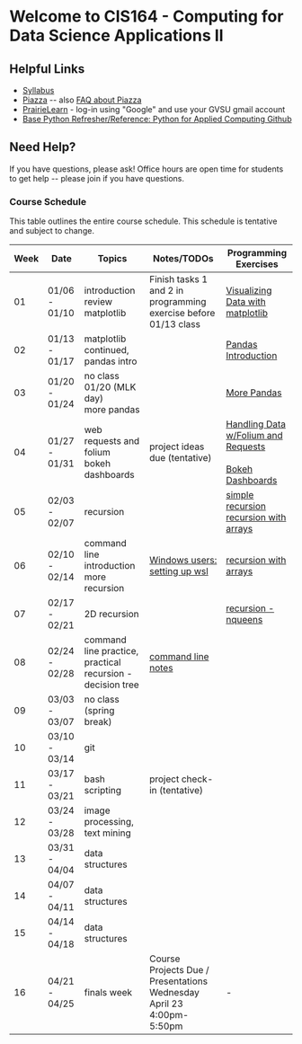# Welcome to CIS164 - Computing for Data Science Applications II

## Helpful Links
* [Syllabus](syllabus.md)
* [Piazza](https://piazza.com/gvsu/winter2025/cis164/home) -- also [FAQ about Piazza](piazza-faq.md)
* [PrairieLearn](https://us.prairielearn.com/) - log-in
  using "Google" and use your GVSU gmail account
* [Base Python Refresher/Reference:  Python for Applied Computing Github](https://github.com/eecarrier/python-for-applied-computing)

## Need Help?
If you have questions, please ask!  Office hours are open time for students
to get help -- please join if you have questions.


### Course Schedule
This table outlines the entire course schedule.
This schedule is tentative and subject to change.

| Week | Date          | Topics | Notes/TODOs | Programming Exercises |
| ---- | ------------- | ------ | ------------- | ------- |
|  01  | 01/06 - 01/10 | introduction <br> review <br> matplotlib | Finish tasks 1 and 2 in programming exercise before 01/13 class  |  [Visualizing Data with matplotlib](https://us.prairielearn.com/pl/course_instance/173335/assessment/2496830) |
|  02  | 01/13 - 01/17 | matplotlib continued, pandas intro |  | [Pandas Introduction](https://us.prairielearn.com/pl/course_instance/173335/assessment/2500430) |
|  03  | 01/20 - 01/24 | no class 01/20 (MLK day) <br> more pandas |  | [More Pandas](https://us.prairielearn.com/pl/course_instance/173335/assessment/2504120) |
|  04  | 01/27 - 01/31 | web requests and folium <br> bokeh dashboards | project ideas due (tentative) | [Handling Data w/Folium and Requests](https://us.prairielearn.com/pl/course_instance/173335/assessment/2505743) <br><br> [Bokeh Dashboards](https://us.prairielearn.com/pl/course_instance/173335/assessment/2506532) |
|  05  | 02/03 - 02/07 | recursion |  | [simple recursion](https://us.prairielearn.com/pl/course_instance/173335/assessment/2508225) <br> [recursion with arrays](https://us.prairielearn.com/pl/course_instance/173335/assessment/2509172)  |
|  06  | 02/10 - 02/14 | command line introduction <br> more recursion  | [Windows users: setting up wsl](misc/wsl-guide.md) | [recursion with arrays](https://us.prairielearn.com/pl/course_instance/173335/assessment/2511581) |
|  07  | 02/17 - 02/21 | 2D recursion |  | [recursion - nqueens](https://us.prairielearn.com/pl/course_instance/173335/assessment/2512509) |
|  08  | 02/24 - 02/28 | command line practice, practical recursion - decision tree  | [command line notes](notes/command-line.md) |  |
|  09  | 03/03 - 03/07 | no class (spring break) |  |  |
|  10  | 03/10 - 03/14 | git |  |  |
|  11  | 03/17 - 03/21 | bash scripting | project check-in (tentative) |  |
|  12  | 03/24 - 03/28 | image processing, text mining |  |  |
|  13  | 03/31 - 04/04 | data structures |  |  |
|  14  | 04/07 - 04/11 | data structures |  |  |
|  15  | 04/14 - 04/18 | data structures | | |
|  16  | 04/21 - 04/25 | finals week | Course Projects Due / Presentations Wednesday April 23 4:00pm-5:50pm | - |

